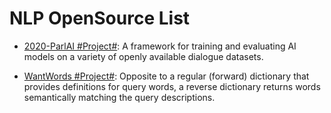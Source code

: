 # NLP OpenSource List

- [2020-ParlAI #Project#](https://github.com/facebookresearch/ParlAI): A framework for training and evaluating AI models on a variety of openly available dialogue datasets.

- [WantWords #Project#](https://github.com/thunlp/WantWords): Opposite to a regular (forward) dictionary that provides definitions for query words, a reverse dictionary returns words semantically matching the query descriptions.
